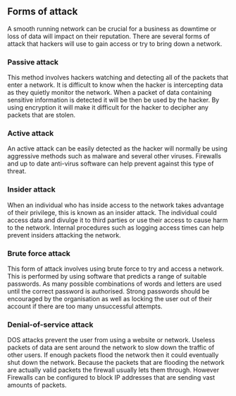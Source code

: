 ## Forms of attack 

A smooth running network can be crucial for a business as downtime or loss of data will impact on their reputation. There are several forms of attack that hackers will use to gain access or try to bring down a network.

### Passive attack

This method involves hackers watching and detecting all of the packets that enter a network. It is difficult to know when the hacker is intercepting data as they quietly monitor the network. When a packet of data containing sensitive information is detected it will be then be used by the hacker. By using encryption it will make it difficult for the hacker to decipher any packets that are stolen. 

### Active attack

An active attack can be easily detected as the hacker will normally be using aggressive methods such as malware and several other viruses. Firewalls and up to date anti-virus software can help prevent against this type of threat.

### Insider attack

When an individual who has inside access to the network takes advantage of their privilege, this is known as an insider attack. The individual could access data and divulge it to third parties or use their access to cause harm to the network. Internal procedures such as logging access times can help prevent insiders attacking the network.

### Brute force attack

This form of attack involves using brute force to try and access a network. This is performed by using software that predicts a range of suitable passwords. As many possible combinations of words and letters are used until the correct password is authorised. Strong passwords should be encouraged by the organisation as well as locking the user out of their account if there are too many unsuccessful attempts.

### Denial-of-service attack

DOS attacks prevent the user from using a website or network. Useless packets of data are sent around the network to slow down the traffic of other users. If enough packets flood the network then it could eventually shut down the network. Because the packets that are flooding the network are actually valid packets the firewall usually lets them through. However Firewalls can be configured to block IP addresses that are sending vast amounts of packets.